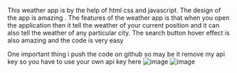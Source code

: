 This weather app is by the help of html css and javascript. The design of the app is amazing . The features of the weather app is that when you open the application then it tell the weather of your current position and it can also tell the weather of any particular city. The search button hover effect is also amazing and the code is very easy

One important thing i push the code on github so may be it remove my api key so you have to use your own api key here
![image](https://user-images.githubusercontent.com/58163867/130825336-c7624dc4-7d0b-4299-87d4-a8c6b9307392.png)
![image](https://user-images.githubusercontent.com/58163867/130825543-9940673c-b188-4946-ab63-968614c73520.png)

